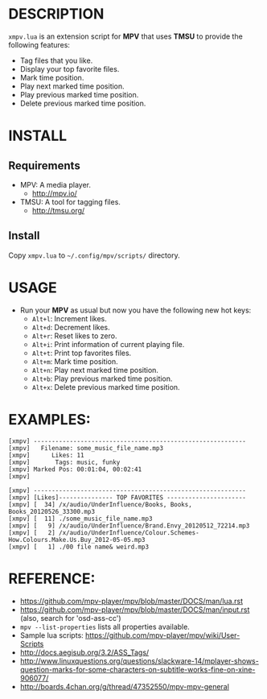

# DESCRIPTION
`xmpv.lua` is an extension script for **MPV** that uses **TMSU** to provide the following features:
  
  * Tag files that you like.
  * Display your top favorite files.
  * Mark time position.
  * Play next marked time position.
  * Play previous marked time position.
  * Delete previous marked time position.

# INSTALL

## Requirements
* MPV: A media player. 
  * http://mpv.io/
* TMSU: A tool for tagging files. 
  * http://tmsu.org/
  
## Install
Copy `xmpv.lua` to `~/.config/mpv/scripts/` directory.

# USAGE
* Run your **MPV** as usual but now you have the following new hot keys:
  * `Alt+l`: Increment likes.
  * `Alt+d`: Decrement likes.
  * `Alt+r`: Reset likes to zero.
  * `Alt+i`: Print information of current playing file.
  * `Alt+t`: Print top favorites files.
  * `Alt+m`: Mark time position.
  * `Alt+n`: Play next marked time position.
  * `Alt+b`: Play previous marked time position.
  * `Alt+x`: Delete previous marked time position.  

# EXAMPLES:
```
[xmpv] ----------------------------------------------------------- 
[xmpv]   Filename: some_music_file_name.mp3 
[xmpv]      Likes: 11 
[xmpv]       Tags: music, funky 
[xmpv] Marked Pos: 00:01:04, 00:02:41 
[xmpv] 
```

```
[xmpv] ----------------------------------------------------------- 
[xmpv] [Likes]--------------- TOP FAVORITES ---------------------- 
[xmpv] [  34] /x/audio/UnderInfluence/Books, Books, Books_20120526_33300.mp3 
[xmpv] [  11] ./some_music_file_name.mp3 
[xmpv] [   9] /x/audio/UnderInfluence/Brand.Envy_20120512_72214.mp3 
[xmpv] [   2] /x/audio/UnderInfluence/Colour.Schemes-How.Colours.Make.Us.Buy_2012-05-05.mp3 
[xmpv] [   1] ./00 file name& weird.mp3 
```

# REFERENCE: 
* https://github.com/mpv-player/mpv/blob/master/DOCS/man/lua.rst
* https://github.com/mpv-player/mpv/blob/master/DOCS/man/input.rst (also, search for 'osd-ass-cc')
* `mpv --list-properties` lists all properties available.
* Sample lua scripts: https://github.com/mpv-player/mpv/wiki/User-Scripts
* http://docs.aegisub.org/3.2/ASS_Tags/
* http://www.linuxquestions.org/questions/slackware-14/mplayer-shows-question-marks-for-some-characters-on-subtitle-works-fine-on-xine-906077/
* http://boards.4chan.org/g/thread/47352550/mpv-mpv-general


